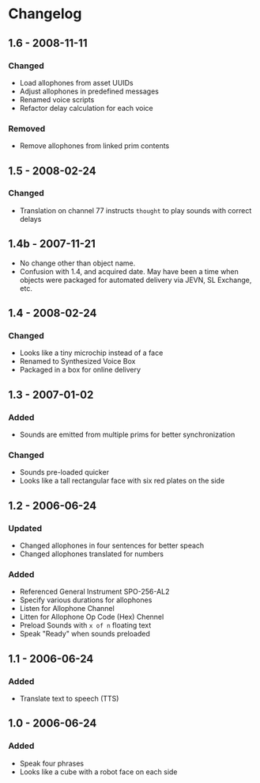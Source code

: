# Changelog

## 1.6 - 2008-11-11

### Changed

- Load allophones from asset UUIDs
- Adjust allophones in predefined messages
- Renamed voice scripts
- Refactor delay calculation for each voice

### Removed

- Remove allophones from linked prim contents

## 1.5 - 2008-02-24

### Changed

- Translation on channel 77 instructs `thought` to play sounds with correct delays

## 1.4b - 2007-11-21

- No change other than object name. 
- Confusion with 1.4, and acquired date. May have been a time when objects were packaged for automated delivery via JEVN, SL Exchange, etc.

## 1.4 - 2008-02-24

### Changed

- Looks like a tiny microchip instead of a face
- Renamed to Synthesized Voice Box
- Packaged in a box for online delivery

## 1.3 - 2007-01-02

### Added

- Sounds are emitted from multiple prims for better synchronization

### Changed

- Sounds pre-loaded quicker
- Looks like a tall rectangular face with six red plates on the side

## 1.2 - 2006-06-24

### Updated

- Changed allophones in four sentences for better speach
- Changed allophones translated for numbers

### Added

- Referenced General Instrument SPO-256-AL2
- Specify various durations for allophones
- Listen for Allophone Channel
- Litten for Allophone Op Code (Hex) Chennel
- Preload Sounds with `x of n` floating text
- Speak "Ready" when sounds preloaded

## 1.1 - 2006-06-24

### Added

- Translate text to speech (TTS)

## 1.0 - 2006-06-24

### Added

- Speak four phrases
- Looks like a cube with a robot face on each side